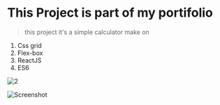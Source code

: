# This Project is part of my portifolio
> this project  it's a simple calculator make on

1. Css grid 
2. Flex-box 
3. ReactJS
4. ES6

![2](https://user-images.githubusercontent.com/47000175/65812096-a9b4fc80-e198-11e9-97fd-bf69792dd2d9.png)

![Screenshot](https://user-images.githubusercontent.com/47000175/65812074-7d00e500-e198-11e9-8901-625955dfca12.png)



